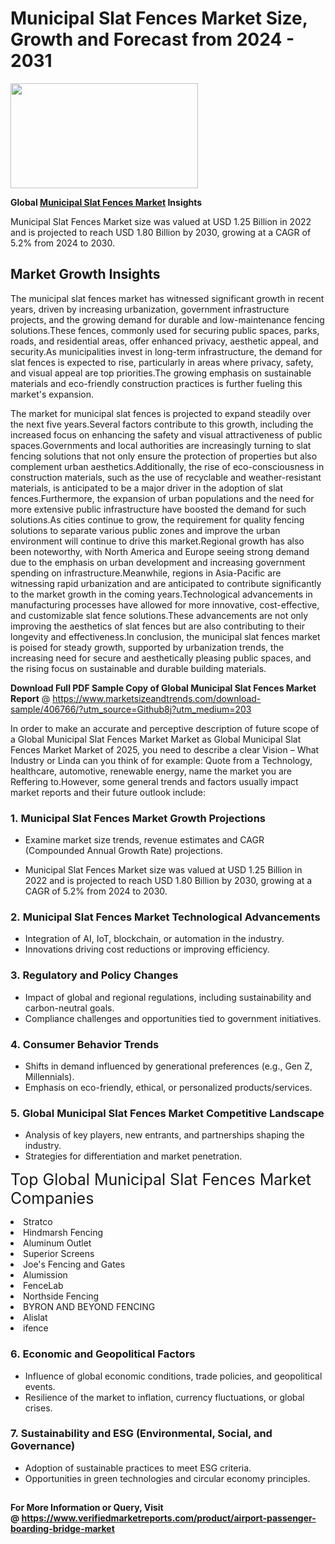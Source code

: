 <H1>Municipal Slat Fences Market Size, Growth and Forecast from 2024 - 2031</H1><img class="aligncenter size-medium wp-image-584254" src="https://thirdeyenews.in/wp-content/uploads/2024/09/Global-Market-Research-300x168.jpeg" alt="" width="300" height="168" /><p><strong>Global&nbsp;<a href="https://www.marketsizeandtrends.com/download-sample/406766/?utm_source=Github8j?utm_medium=203">Municipal Slat Fences Market</a> Insights</strong></p><p>Municipal Slat Fences Market size was valued at USD 1.25 Billion in 2022 and is projected to reach USD 1.80 Billion by 2030, growing at a CAGR of 5.2% from 2024 to 2030.</p><p><h2>Market Growth Insights</h2> <p>The municipal slat fences market has witnessed significant growth in recent years, driven by increasing urbanization, government infrastructure projects, and the growing demand for durable and low-maintenance fencing solutions.These fences, commonly used for securing public spaces, parks, roads, and residential areas, offer enhanced privacy, aesthetic appeal, and security.As municipalities invest in long-term infrastructure, the demand for slat fences is expected to rise, particularly in areas where privacy, safety, and visual appeal are top priorities.The growing emphasis on sustainable materials and eco-friendly construction practices is further fueling this market's expansion.</p> <p>The market for municipal slat fences is projected to expand steadily over the next five years.Several factors contribute to this growth, including the increased focus on enhancing the safety and visual attractiveness of public spaces.Governments and local authorities are increasingly turning to slat fencing solutions that not only ensure the protection of properties but also complement urban aesthetics.Additionally, the rise of eco-consciousness in construction materials, such as the use of recyclable and weather-resistant materials, is anticipated to be a major driver in the adoption of slat fences.Furthermore, the expansion of urban populations and the need for more extensive public infrastructure have boosted the demand for such solutions.As cities continue to grow, the requirement for quality fencing solutions to separate various public zones and improve the urban environment will continue to drive this market.Regional growth has also been noteworthy, with North America and Europe seeing strong demand due to the emphasis on urban development and increasing government spending on infrastructure.Meanwhile, regions in Asia-Pacific are witnessing rapid urbanization and are anticipated to contribute significantly to the market growth in the coming years.Technological advancements in manufacturing processes have allowed for more innovative, cost-effective, and customizable slat fence solutions.These advancements are not only improving the aesthetics of slat fences but are also contributing to their longevity and effectiveness.In conclusion, the municipal slat fences market is poised for steady growth, supported by urbanization trends, the increasing need for secure and aesthetically pleasing public spaces, and the rising focus on sustainable and durable building materials.</p> <p><span class=""><strong>Download Full PDF Sample Copy of Global Municipal Slat Fences Market Report</strong> @ <a href="https://www.marketsizeandtrends.com/download-sample/406766/?utm_source=Github8j?utm_medium=203" target="_blank">https://www.marketsizeandtrends.com/download-sample/406766/?utm_source=Github8j?utm_medium=203</a></span></p><p>In order to make an accurate and perceptive description of future scope of a Global&nbsp;Municipal Slat Fences Market Market as Global&nbsp;Municipal Slat Fences Market Market of 2025, you need to describe a clear Vision &ndash; What Industry or Linda can you think of for example: Quote from a Technology, healthcare, automotive, renewable energy, name the market you are Reffering to.However, some general trends and factors usually impact market reports and their future outlook include:</p><h3>1.&nbsp;<strong>Municipal Slat Fences Market Growth Projections</strong></h3><ul><li>Examine market size trends, revenue estimates and CAGR (Compounded Annual Growth Rate) projections.</li><li><p>Municipal Slat Fences Market size was valued at USD 1.25 Billion in 2022 and is projected to reach USD 1.80 Billion by 2030, growing at a CAGR of 5.2% from 2024 to 2030.</p></li></ul><h3>2.&nbsp;<strong>Municipal Slat Fences Market Technological Advancements</strong></h3><ul><li>Integration of AI, IoT, blockchain, or automation in the industry.</li><li>Innovations driving cost reductions or improving efficiency.</li></ul><h3>3.&nbsp;<strong>Regulatory and Policy Changes</strong></h3><ul><li>Impact of global and regional regulations, including sustainability and carbon-neutral goals.</li><li>Compliance challenges and opportunities tied to government initiatives.</li></ul><h3>4.&nbsp;<strong>Consumer Behavior Trends</strong></h3><ul><li>Shifts in demand influenced by generational preferences (e.g., Gen Z, Millennials).</li><li>Emphasis on eco-friendly, ethical, or personalized products/services.</li></ul><h3>5.&nbsp;<strong>Global Municipal Slat Fences Market Competitive Landscape</strong></h3><ul><li>Analysis of key players, new entrants, and partnerships shaping the industry.</li><li>Strategies for differentiation and market penetration.</li></ul><p data-pm-slice="1 1 []"><span style="color: inherit; font-family: inherit; font-size: 25px;">Top Global Municipal Slat Fences Market Companies</span></p><div class="" data-test-id=""><p><li>Stratco</li><li> Hindmarsh Fencing</li><li> Aluminum Outlet</li><li> Superior Screens</li><li> Joe's Fencing and Gates</li><li> Alumission</li><li> FenceLab</li><li> Northside Fencing</li><li> BYRON AND BEYOND FENCING</li><li> Alislat</li><li> ifence</li></p></div><h3>6.&nbsp;<strong>Economic and Geopolitical Factors</strong></h3><ul><li>Influence of global economic conditions, trade policies, and geopolitical events.</li><li>Resilience of the market to inflation, currency fluctuations, or global crises.</li></ul><h3>7.&nbsp;<strong>Sustainability and ESG (Environmental, Social, and Governance)</strong></h3><ul><li>Adoption of sustainable practices to meet ESG criteria.</li><li>Opportunities in green technologies and circular economy principles.</li></ul><h2><strong style="font-size: 14px;">For More Information or Query, Visit @&nbsp;</strong><a style="background-color: #ffffff; font-size: 14px;" href="https://www.marketsizeandtrends.com/report/municipal-slat-fences-market/" target="_blank">https://www.verifiedmarketreports.com/product/airport-passenger-boarding-bridge-market</a></h2>